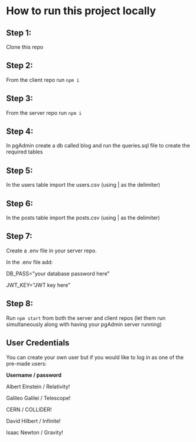 # How to run this project locally
## Step 1:
Clone this repo
## Step 2:
From the client repo run `npm i`
## Step 3:
From the server repo run `npm i`
## Step 4:
In pgAdmin create a db called blog and run the queries.sql file to create the required tables
## Step 5:
In the users table import the users.csv (using | as the delimiter)
## Step 6:
In the posts table import the posts.csv (using | as the delimiter)
## Step 7:
Create a .env file in your server repo.

In the .env file add:

DB_PASS="your database password here"

JWT_KEY="JWT key here"
## Step 8:
Run `npm start` from both the server and client repos (let them run simultaneously along with having your pgAdmin server running)

## User Credentials
You can create your own user but if you would like to log in as one of the pre-made users:


**Username / password**


Albert Einstein / Relativity!


Galileo Galilei / Telescope!


CERN / COLLIDER!


David Hilbert / Infinite!


Isaac Newton / Gravity!
